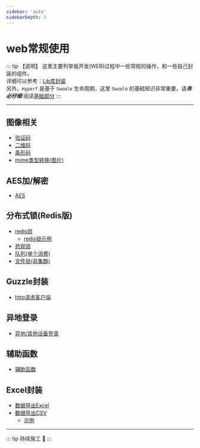 ```yaml
---
sidebar: 'auto'
sidebarDepth: 3
---
```


# web常规使用

::: tip 【说明】
这里主要列举我开发(WEB)过程中一些常规的操作，和一些自己封装的组件。\
详细可以参考：[Lib库封装](https://github.com/JerryTZF/hyperf-demo/tree/main/app/Lib) \
另外，`Hyperf` 是基于 `Swoole` 生命周期，这里 `Swoole` 的基础知识非常重要，请***务必仔细*** 阅读[基础部分](https://wiki.swoole.com/#/learn)
:::

---

## 图像相关

- [验证码](https://github.com/JerryTZF/hyperf-demo/blob/main/app/Lib/_Image/Captcha.php)
- [二维码](https://github.com/JerryTZF/hyperf-demo/blob/main/app/Lib/_Image/Qrcode.php)
- [条形码](https://github.com/JerryTZF/hyperf-demo/blob/main/app/Lib/_Image/Barcode.php)
- [mime类型转换(图片)](https://github.com/JerryTZF/hyperf-demo/blob/main/app/Controller/DemoController.php#L136)

## AES加/解密

- [AES](https://github.com/JerryTZF/hyperf-demo/blob/main/app/Lib/_Encrypt/AES.php)

## 分布式锁(Redis版)

- [redis锁](https://github.com/JerryTZF/hyperf-demo/blob/main/app/Lib/_Lock/RedisLock.php)
  - [redis锁示例](https://github.com/JerryTZF/hyperf-demo/blob/main/app/Controller/DemoController.php#L205)
- [悲观锁](https://github.com/JerryTZF/hyperf-demo/blob/main/app/Controller/DemoController.php#L172)
- [队列(单个消费)](/zh/hyperf/redis/oversold.md)
- [文件锁(非集群)](https://github.com/JerryTZF/hyperf-demo/blob/main/app/Lib/_Lock/FileLock.php)

## Guzzle封装

- [http请求客户端](https://github.com/JerryTZF/hyperf-demo/blob/main/app/Lib/_Guzzle/RequestClient.php)

## 异地登录

- [异地/其他设备登录](https://github.com/JerryTZF/hyperf-demo/blob/main/app/Middleware/CheckTokenMiddleware.php)

## 辅助函数

- [辅助函数](https://learnku.com/docs/laravel/5.8/helpers/3919#introduction)

## Excel封装

- [数据导出Excel](https://github.com/JerryTZF/hyperf-demo/blob/main/app/Lib/_Office/ExportExcelHandler.php)
- [数据导出CSV](https://github.com/JerryTZF/hyperf-demo/blob/main/app/Lib/_Office/ExportCsvHandler.php)
  - [示例](https://github.com/JerryTZF/hyperf-demo/blob/main/app/Controller/DemoController.php#L250)

---

::: tip
持续施工 :construction:
:::